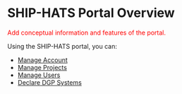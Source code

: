 # SHIP-HATS Portal Overview

<span style="color:red">Add conceptual information and features of the portal. </span>


Using the SHIP-HATS portal, you can:
    
- [Manage Account](manage-account)
- [Manage Projects](manage-projects)
- [Manage Users](manage-users)
- [Declare DGP Systems](declare-dgp-systems)
